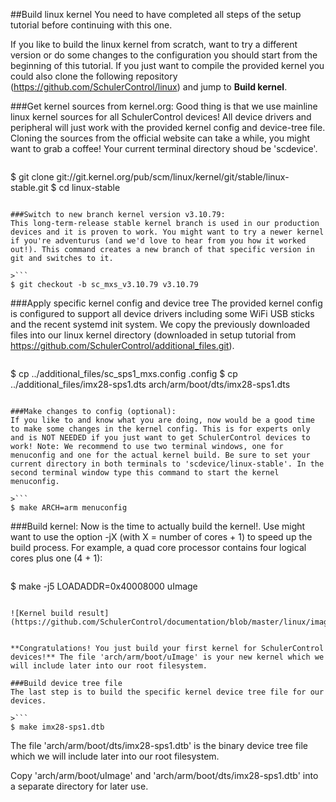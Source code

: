 ##Build linux kernel
You need to have completed all steps of the setup tutorial before continuing with this one.

If you like to build the linux kernel from scratch, want to try a different version or do some changes to the configuration you should start from the beginning of this tutorial. If you just want to compile the provided kernel you could also clone the following repository (https://github.com/SchulerControl/linux) and jump to **Build kernel**.


###Get kernel sources from kernel.org:
Good thing is that we use mainline linux kernel sources for all SchulerControl devices! All device drivers and peripheral will just work with the provided kernel config and device-tree file. Cloning the  sources from the official website can take a while, you might want to grab a coffee! Your current terminal directory shoud be 'scdevice'.

>```
$ git clone git://git.kernel.org/pub/scm/linux/kernel/git/stable/linux-stable.git
$ cd linux-stable
```

###Switch to new branch kernel version v3.10.79:
This long-term-release stable kernel branch is used in our production devices and it is proven to work. You might want to try a newer kernel if you're adventurus (and we'd love to hear from you how it worked out!). This command creates a new branch of that specific version in git and switches to it.

>```
$ git checkout -b sc_mxs_v3.10.79 v3.10.79
```


###Apply specific kernel config and device tree
The provided kernel config is configured to support all device drivers including some WiFi USB sticks and the recent systemd init system. We copy the previously downloaded files into our linux kernel directory (downloaded in setup tutorial from https://github.com/SchulerControl/additional_files.git).

>```
$ cp ../additional_files/sc_sps1_mxs.config .config
$ cp ../additional_files/imx28-sps1.dts arch/arm/boot/dts/imx28-sps1.dts
```

###Make changes to config (optional):
If you like to and know what you are doing, now would be a good time to make some changes in the kernel config. This is for experts only and is NOT NEEDED if you just want to get SchulerControl devices to work! Note: We recommend to use two terminal windows, one for menuconfig and one for the actual kernel build. Be sure to set your current directory in both terminals to 'scdevice/linux-stable'. In the second terminal window type this command to start the kernel menuconfig.

>```
$ make ARCH=arm menuconfig
```

###Build kernel:
Now is the time to actually build the kernel!. Use might want to use the option -jX (with X = number of cores + 1) to speed up the build process. For example, a quad core processor contains four logical cores plus one (4 + 1):

>```
$ make -j5 LOADADDR=0x40008000 uImage
```

![Kernel build result](https://github.com/SchulerControl/documentation/blob/master/linux/images/kernel_build_result.png)


**Congratulations! You just build your first kernel for SchulerControl devices!** The file 'arch/arm/boot/uImage' is your new kernel which we will include later into our root filesystem.

###Build device tree file
The last step is to build the specific kernel device tree file for our devices.

>```
$ make imx28-sps1.dtb
```

The file 'arch/arm/boot/dts/imx28-sps1.dtb' is the binary device tree file which we will include later into our root filesystem.

Copy 'arch/arm/boot/uImage' and 'arch/arm/boot/dts/imx28-sps1.dtb' into a separate directory for later use.

